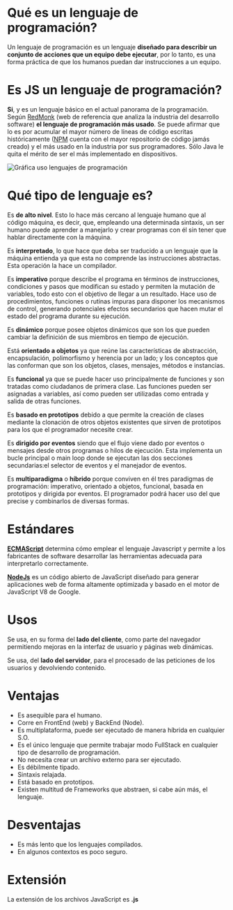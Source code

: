 # 

# Qué es un lenguaje de programación?
Un lenguaje de programación es un lenguaje **diseñado para describir un conjunto de acciones que un equipo debe ejecutar**, por lo tanto, es una forma práctica de que los humanos puedan dar instrucciones a un equipo.

# Es JS un lenguaje de programación?
**Si**, y es un lenguaje básico en el actual panorama de la programación. Según [RedMonk](https://redmonk.com/ "RedMonk") (web de referencia que analiza la industria del desarrollo software) **el lenguaje de programación más usado**. Se puede afirmar que lo es por acumular el mayor número de líneas de código escritas históricamente ([NPM](https://www.npmjs.com/ "NPM") cuenta con el mayor repositorio de código jamás creado) y el más usado en la industria por sus programadores. Sólo Java le quita el mérito de ser el más implementado en dispositivos.

![Gráfica uso lenguajes de programación](https://www.extreme.co.il/wp-content/uploads/2019/07/RedMonk-Language-Rankings.png "Gráfica uso lenguajes de programación")

# Qué tipo de lenguaje es?
Es **de alto nivel**. Esto lo hace más cercano al lenguaje humano que al código máquina, es decir, que, empleando una determinada sintaxis, un ser humano puede aprender a manejarlo y crear programas con él sin tener que hablar directamente con la máquina.

Es **interpretado**, lo que hace que deba ser traducido a un lenguaje que la máquina entienda ya que esta no comprende las instrucciones abstractas. Esta operación la hace un compilador.

Es **imperativo** porque describe el programa en términos de instrucciones, condiciones y pasos que modifican su estado y permiten la mutación de variables, todo esto con el objetivo de llegar a un resultado. Hace uso de procedimientos, funciones o rutinas impuras para disponer los mecanismos de control, generando potenciales efectos secundarios que hacen mutar el estado del programa durante su ejecución.

Es **dinámico** porque posee objetos dinámicos que son los que pueden cambiar la definición de sus miembros en tiempo de ejecución.

Está **orientado a objetos** ya que reúne las características de abstracción, encapsulación, polimorfismo y herencia por un lado; y los conceptos que las conforman que son los objetos, clases, mensajes, métodos e instancias.

Es **funcional** ya que se puede hacer uso principalmente de funciones y son tratadas como ciudadanos de primera clase. Las funciones pueden ser asignadas a variables, así como pueden ser utilizadas como entrada y salida de otras funciones.

Es **basado en prototipos** debido a que permite la creación de clases mediante la clonación de otros objetos existentes que sirven de prototipos para los que el programador necesite crear.

Es **dirigido por eventos** siendo que el flujo viene dado por eventos o mensajes desde otros programas o hilos de ejecución. Esta implementa un bucle principal o main loop donde se ejecutan las dos secciones secundarias:el selector de eventos y el manejador de eventos.

Es **multiparadigma** o **híbrido** porque conviven en él tres paradigmas de programación: imperativo, orientado a objetos, funcional, basada en prototipos y dirigida por eventos. El programador podrá hacer uso del que precise y combinarlos de diversas formas.

# Estándares
[**ECMAScript**](https://tc39.es/ecma262/ "ECMAScript") determina cómo emplear el lenguaje Javascript y permite a los fabricantes de software desarrollar las herramientas adecuada para interpretarlo correctamente.

[**NodeJs**](https://nodejs.org/es/ "NodeJs") es un código abierto de JavaScript diseñado para generar aplicaciones web de forma altamente optimizada y basado en el motor de JavaScript V8 de Google.

# Usos
Se usa, en su forma del **lado del cliente**, como parte del navegador permitiendo mejoras en la interfaz de usuario y páginas web dinámicas.

Se usa, del **lado del servidor**, para el procesado de las peticiones de los usuarios y devolviendo contenido.

# Ventajas
- Es asequible para el humano.
- Corre en FrontEnd (web) y BackEnd (Node).
- Es multiplataforma, puede ser ejecutado de manera híbrida en cualquier S.O.
- Es el único lenguaje que permite trabajar modo FullStack en cualquier tipo de desarrollo de programación.
- No necesita crear un archivo externo para ser ejecutado.
- Es débilmente tipado.
- Sintaxis relajada.
- Está basado en prototipos.
- Existen multitud de Frameworks que abstraen, si cabe aún más, el lenguaje.

# Desventajas
- Es más lento que los lenguajes compilados.
- En algunos contextos es poco seguro.

# Extensión
La extensión de los archivos JavaScript es **.js**